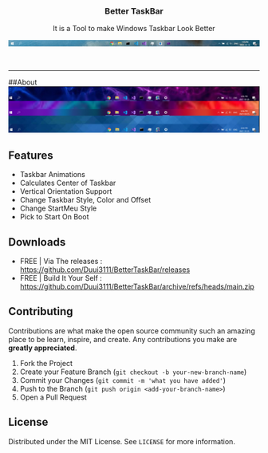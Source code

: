 <h3 align="center">Better TaskBar</h3>
<p align="center">It is a Tool to make Windows Taskbar Look Better</p>
<p align="center"><img src="https://raw.githubusercontent.com/Duui3111/BetterTaskBar/main/Resources/taskbar.gif" /></p>	
<br/>

----
##About
<img src="https://raw.githubusercontent.com/Duui3111/BetterTaskBar/main/Resources/taskbars2.png" />

## Features
* Taskbar Animations
* Calculates Center of Taskbar
* Vertical Orientation Support
* Change Taskbar Style, Color and Offset
* Change StartMeu Style 
* Pick to Start On Boot

## Downloads
- FREE | Via The releases : <a href="https://github.com/Duui3111/BetterTaskBar/releases">https://github.com/Duui3111/BetterTaskBar/releases</a>
- FREE | Build It Your Self : <a href="https://github.com/Duui3111/BetterTaskBar/archive/refs/heads/main.zip">https://github.com/Duui3111/BetterTaskBar/archive/refs/heads/main.zip</a>
    

## Contributing
Contributions are what make the open source community such an amazing place to be learn, inspire, and create. Any contributions you make are **greatly appreciated**.

1. Fork the Project
2. Create your Feature Branch (`git checkout -b your-new-branch-name`)
3. Commit your Changes (`git commit -m 'what you have added'`)
4. Push to the Branch (`git push origin <add-your-branch-name>`)
5. Open a Pull Request


## License
Distributed under the MIT License. See `LICENSE` for more information.